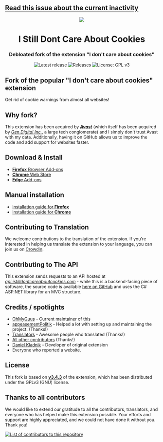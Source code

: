 ## [Read this issue about the current inactivity](https://github.com/OhMyGuus/I-Still-Dont-Care-About-Cookies/issues/10278)

<div align="center">

<image src="src/icons/128.png">
  
# I Still Dont Care About Cookies

### Debloated fork of the extension "I don't care about cookies"

<a href="https://github.com/OhMyGuus/I-Still-Dont-Care-About-Cookies/releases/latest">
      <img alt="Latest release" src="https://img.shields.io/github/v/release/OhMyGuus/I-Still-Dont-Care-About-Cookies.svg?logo=github&style=for-the-badge">
</a>
<a href="https://github.com/OhMyGuus/I-Still-Dont-Care-About-Cookies/releases">
      <img alt="Releases" src="https://img.shields.io/github/downloads/OhMyGuus/I-Still-Dont-Care-About-Cookies/total?color=blue&label=downloads&style=for-the-badge">
</a>
<a href="LICENSE">
      <img alt="License: GPL v3" src="https://img.shields.io/badge/License-GPLv3-blue.svg?style=for-the-badge">
</a>

</div>

## Fork of the popular "I don't care about cookies" extension

Get rid of cookie warnings from almost all websites!

## Why fork?

This extension has been acquired by _**[Avast](https://en.wikipedia.org/wiki/Avast)**_ (which itself has been acquired by _[Gen Digital Inc.](https://en.wikipedia.org/wiki/Gen_Digital)_, a large tech conglomerate) and I simply don't trust Avast with my data. Additionally, having it on GitHub allows us to improve the code and add support for websites faster.

## Download & Install

- [**Firefox** Browser Add-ons](https://addons.mozilla.org/firefox/addon/istilldontcareaboutcookies/)
- [**Chrome** Web Store](https://chrome.google.com/webstore/detail/i-still-dont-care-about-c/edibdbjcniadpccecjdfdjjppcpchdlm)
- [**Edge** Add-ons](https://microsoftedge.microsoft.com/addons/detail/i-still-dont-care-about-/kkacdgacpkediooahopgcbdahlpipheh)

## Manual installation

- [Installation guide for **Firefox**](https://github.com/OhMyGuus/I-Still-Dont-Care-About-Cookies/wiki/Firefox-installation-guide)
- [Installation guide for **Chrome**](https://github.com/OhMyGuus/I-Still-Dont-Care-About-Cookies/wiki/Chrome-installation-guide)

## Contributing to Translation

We welcome contributions to the translation of the extension. If you're interested in helping us translate the extension to your language, you can join us on [Crowdin](https://crowdin.com/project/i-still-dont-care-about-cookie/).

## Contributing to The API

This extension sends requests to an API hosted at _[api.istilldontcareaboutcookies.com](https://api.istilldontcareaboutcookies.com)_ - while this is a backend-facing piece of software, the source code is available [here on GitHub](https://github.com/OhMyGuus/I-Still-Dont-Care-About-Cookies-Api) and uses the C# ASP.NET library for an MVC structure.

## Credits / spotlights

- [OhMyGuus](https://github.com/OhMyGuus/) - Current maintainer of this
- [appeasementPolitik](https://github.com/appeasementPolitik) - Helped a lot with setting up and maintaining the project. (Thanks!)
- [Translators](https://crowdin.com/project/i-still-dont-care-about-cookie/members) - Awesome people who translated (Thanks!)
- [All other contributors](https://github.com/OhMyGuus/I-Still-Dont-Care-About-Cookies/graphs/contributors) (Thanks!)
- [Daniel Kladnik](https://www.linkedin.com/in/dkladnik) - Developer of original extension
- Everyone who reported a website.

## License

This fork is based on [**v3.4.3**](https://addons.mozilla.org/firefox/addon/i-dont-care-about-cookies/versions/) of the extension, which has been distributed under the GPLv3 (GNU) license.

## Thanks to all contributors

We would like to extend our gratitude to all the contributors, translators, and everyone who has helped make this extension possible. Your efforts and support are highly appreciated, and we could not have done it without you. Thank you!

<a href="https://github.com/OhMyGuus/I-Still-Dont-Care-About-Cookies/graphs/contributors">
  <img alt="List of contributors to this repository" src="https://contrib.rocks/image?repo=OhMyGuus/I-Still-Dont-Care-About-Cookies" />
</a>
